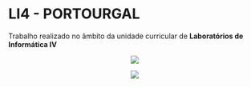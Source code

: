 # LI4 - PORTOURGAL

Trabalho realizado no âmbito da unidade curricular de **Laboratórios de Informática IV**
<p align="center">
  <img src="https://github.com/luis1ribeiro/Portourgal-App/Outros/logo.png"/>
</p>
<p align="center">
  <img src="https://github.com/luis1ribeiro/Portourgal-App/Outros/desc.png"/>
</p>
